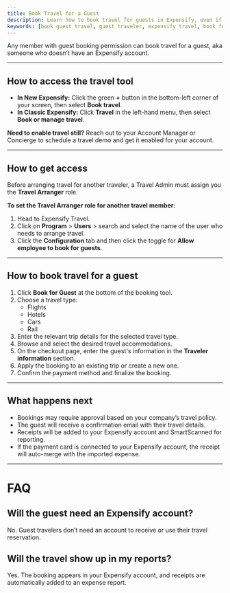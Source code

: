 ```yaml
---
title: Book Travel for a Guest
description: Learn how to book travel for guests in Expensify, even if they don’t have an Expensify account, with instructions for Classic and New Expensify.
keywords: [book guest travel, guest traveler, expensify travel, book for non-member, travel booking, classic, new expensify]
---
```



Any member with guest booking permission can book travel for a guest, aka someone who doesn’t have an Expensify account.

---

## How to access the travel tool

- **In New Expensify:** Click the green **+** button in the bottom-left corner of your screen, then select **Book travel**.
- **In Classic Expensify:** Click **Travel** in the left-hand menu, then select **Book or manage travel**.

**Need to enable travel still?** Reach out to your Account Manager or Concierge to schedule a travel demo and get it enabled for your account.

---

## How to get access

Before arranging travel for another traveler, a Travel Admin must assign you the **Travel Arranger** role.

**To set the Travel Arranger role for another travel member:**

1. Head to Expensify Travel.
2. Click on **Program** > **Users** > search and select the name of the user who needs to arrange travel.
3. Click the **Configuration** tab and then click the toggle for **Allow employee to book for guests**.

---

## How to book travel for a guest

1. Click **Book for Guest** at the bottom of the booking tool.
2. Choose a travel type:
   - Flights
   - Hotels
   - Cars
   - Rail
3. Enter the relevant trip details for the selected travel type.
4. Browse and select the desired travel accommodations.
5. On the checkout page, enter the guest's information in the **Traveler information** section.
6. Apply the booking to an existing trip or create a new one.
7. Confirm the payment method and finalize the booking.

---

## What happens next

- Bookings may require approval based on your company’s travel policy.
- The guest will receive a confirmation email with their travel details.
- Receipts will be added to your Expensify account and SmartScanned for reporting.
- If the payment card is connected to your Expensify account, the receipt will auto-merge with the imported expense.

---

# FAQ

## Will the guest need an Expensify account?
No. Guest travelers don’t need an account to receive or use their travel reservation.

## Will the travel show up in my reports?
Yes. The booking appears in your Expensify account, and receipts are automatically added to an expense report.

